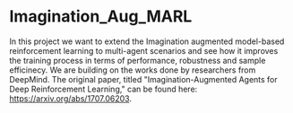 # Imagination_Aug_MARL
In this project we want to extend the Imagination augmented model-based reinforcement learning to multi-agent scenarios and see how it improves
the training process in terms of performance, robustness and sample efficinecy.
We are building on the works done by researchers from DeepMind. The original paper, titled "Imagination-Augmented Agents for Deep Reinforcement Learning," can be found here: https://arxiv.org/abs/1707.06203.
